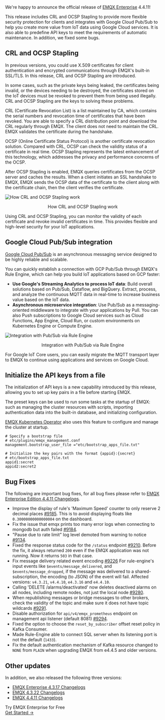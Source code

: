 We're happy to announce the official release of [EMQX Enterprise](https://www.emqx.com/en/products/emqx) 4.4.11!

This release includes CRL and OCSP Stapling to provide more flexible security protection for clients and integrates with Google Cloud Pub/Sub to help you create more value from IoT data using Google Cloud services. It is also able to predefine API keys to meet the requirements of automatic maintenance. In addition, we fixed some bugs.

## CRL and OCSP Stapling

In previous versions, you could use X.509 certificates for client authentication and encrypted communications through EMQX's built-in SSL/TLS. In this release, CRL and OCSP Stapling are introduced.

In some cases, such as the private keys being leaked, the certificates being invalid, or the devices needing to be destroyed, the certificates stored on the IoT devices must be revoked to prevent them from being used illegally. CRL and OCSP Stapling are the keys to solving these problems.

CRL (Certificate Revocation List) is a list maintained by CA, which contains the serial numbers and revocation time of certificates that have been revoked. You are able to specify a CRL distribution point and download the CRL regularly through EMQX. The client does not need to maintain the CRL. EMQX validates the certificate during the handshake.

OCSP (Online Certificate Status Protocol) is another certificate revocation solution. Compared with CRL, OCSP can check the validity status of a certificate in real time. OCSP Stapling represents the latest enhancement of this technology, which addresses the privacy and performance concerns of the OCSP.

After OCSP Stapling is enabled, EMQX queries certificates from the OCSP server and caches the results. When a client initiates an SSL handshake to EMQX, EMQX sends the OCSP data of the certificate to the client along with the certificate chain, then the client verifies the certificate.

![How CRL and OCSP Stapling work](https://assets.emqx.com/images/d3e855dec2c109bfe96b54e2bf7c6f41.png)

<center>How CRL and OCSP Stapling work</center>

Using CRL and OCSP Stapling, you can monitor the validity of each certificate and revoke invalid certificates in time. This provides flexible and high-level security for your IoT applications.

## Google Cloud Pub/Sub integration

[Google Cloud Pub/Sub](https://cloud.google.com/pubsub) is an asynchronous messaging service designed to be highly reliable and scalable.

You can quickly establish a connection with GCP Pub/Sub through EMQX's Rule Engine, which can help you build IoT applications based on GCP faster:

- **Use Google's Streaming Analytics to process IoT data**: Build overall solutions based on Pub/Sub, Dataflow, and BigQuery. Extract, process, and analyze the continuous MQTT data in real-time to increase business value based on the IoT data.
- **Asynchronous microservice integration**: Use Pub/Sub as a messaging-oriented middleware to integrate with your applications by Pull. You can also Push subscriptions to Google Cloud services such as Cloud Functions, App Engine, Cloud Run, or custom environments on Kubernetes Engine or Compute Engine.

![Integration with Pub/Sub via Rule Engine](https://assets.emqx.com/images/2ff20dd2aa9c316c13fba9cbc3d79780.png)

<center>Integration with Pub/Sub via Rule Engine</center>

For Google IoT Core users, you can easily migrate the MQTT transport layer to EMQX to continue using applications and services on Google Cloud.

## Initialize the API keys from a file

The initialization of API keys is a new capability introduced by this release, allowing you to set up key pairs in a file before starting EMQX.

The preset keys can be used to run some tasks at the startup of EMQX: such as managing the cluster resources with scripts, importing authentication data into the built-in database, and initializing configuration.

[EMQX Kubernetes Operator](https://www.emqx.com/en/emqx-kubernetes-operator) also uses this feature to configure and manage the cluster at startup.

```
# Specify a bootstrap file
# etc/plugins/emqx_management.conf
management.bootstrap_user_file ="etc/bootstrap_apps_file.txt"

# Initialize the key pairs with the format {appid}:{secret}
# etc/bootstrap_apps_file.txt
appid1:secret
appid2:secret2
```

## Bug Fixes

The following are important bug fixes, for all bug fixes please refer to [EMQX Enterprise Edition 4.4.11 Changelogs](https://www.emqx.com/en/changelogs/enterprise/4.4.11).

- Improve the display of rule's 'Maximum Speed' counter to only reserve 2 decimal places [#9185](https://github.com/emqx/emqx/pull/9185). This is to avoid displaying floats like `0.30000000000000004` on the dashboard.
- Fix the issue that emqx prints too many error logs when connecting to mongodb but auth failed [#9184](https://github.com/emqx/emqx/pull/9184).
- "Pause due to rate limit" log level demoted from warning to notice [#9134](https://github.com/emqx/emqx/pull/9134).
- Fixed the response status code for the `/status` endpoint [#9210](https://github.com/emqx/emqx/pull/9210). Before the fix, it always returned `200` even if the EMQX application was not running. Now it returns `503` in that case.
- Fix message delivery related event encoding [#9226](https://github.com/emqx/emqx/pull/9226) For rule-engine's input events like `$events/message_delivered`, and `$events/message_dropped`, if the message was delivered to a shared-subscription, the encoding (to JSON) of the event will fail. Affected versions: `v4.3.21`, `v4.4.10`, `e4.3.16` and `e4.4.10`.
- Calling 'DELETE /alarms/deactivated' now deletes deactived alarms on all nodes, including remote nodes, not just the local node [#9280](https://github.com/emqx/emqx/pull/9280).
- When republishing messages or bridge messages to other brokers, check the validity of the topic and make sure it does not have topic wildcards [#9291](https://github.com/emqx/emqx/pull/9291).
- Disable authorization for `api/v4/emqx_prometheus` endpoint on management api listener (default 8081) [#9294](https://github.com/emqx/emqx/pull/9294).
- Fixed the option to choose the `reset_by_subscriber` offset reset policy in Kafka Consumer.
- Made Rule-Engine able to connect SQL server when its listening port is not the default (`1433`).
- Fix the default authentication mechanism of Kafka resource changed to `NONE` from `PLAIN` when upgrading EMQX from e4.4.5 and older versions.

## Other updates

In addition, we also released the following three versions:

- [EMQX Enterprise 4.3.17 Changelogs](https://www.emqx.com/en/changelogs/enterprise/4.3.17)
- [EMQX 4.3.22 Changelogs](https://www.emqx.com/en/changelogs/broker/4.3.22)
- [EMQX 4.4.11 Changelogs](https://www.emqx.com/en/changelogs/broker/4.4.11)

 



<section class="promotion">
    <div>
        Try EMQX Enterprise for Free
    </div>
    <a href="https://www.emqx.com/en/try?product=enterprise" class="button is-gradient px-5">Get Started →</a>
</section>
